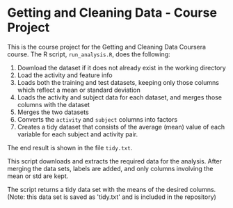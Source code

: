 # Getting and Cleaning Data - Course Project

This is the course project for the Getting and Cleaning Data Coursera course.
The R script, `run_analysis.R`, does the following:

1. Download the dataset if it does not already exist in the working directory
2. Load the activity and feature info
3. Loads both the training and test datasets, keeping only those columns which
   reflect a mean or standard deviation
4. Loads the activity and subject data for each dataset, and merges those
   columns with the dataset
5. Merges the two datasets
6. Converts the `activity` and `subject` columns into factors
7. Creates a tidy dataset that consists of the average (mean) value of each
   variable for each subject and activity pair.

The end result is shown in the file `tidy.txt`.


This script downloads and extracts the required data for the analysis.
After merging the data sets, labels are added, and only columns involving the mean or std are kept. 

The script returns a tidy data set with the means of the desired columns. 
(Note: this data set is saved as 'tidy.txt' and is included in the repository)
